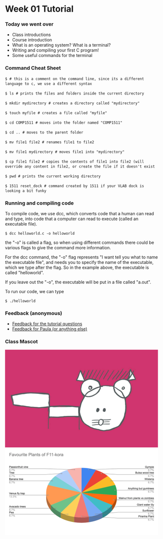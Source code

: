 # Week 01 Tutorial

### Today we went over 
- Class introductions
- Course introduction
- What is an operating system? What is a terminal?
- Writing and compiling your first C program!
- Some useful commands for the terminal

### Command Cheat Sheet

    $ # this is a comment on the command line, since its a different language to c, we use a different syntax
    
    $ ls # prints the files and folders inside the current directory
    
    $ mkdir mydirectory # creates a directory called "mydirectory"
    
    $ touch myfile # creates a file called "myfile"
    
    $ cd COMP1511 # moves into the folder named "COMP1511"
    
    $ cd .. # moves to the parent folder
    
    $ mv file1 file2 # renames file1 to file2
    
    $ mv file1 mydirectory # moves file1 into "mydirectory"
    
    $ cp file1 file2 # copies the contents of file1 into file2 (will override any content in file2, or create the file if it doesn't exist
    
    $ pwd # prints the current working directory
    
    $ 1511 reset_dock # command created by 1511 if your VLAB dock is looking a bit funky

### Running and compiling code

To compile code, we use dcc, which converts code that a human can read and type, into code that a computer can read to execute (called an executable file).

    $ dcc helloworld.c -o helloworld

the "-o" is called a flag, so when using different commands there could be various flags to give the command more information.

For the dcc command, the "-o" flag represents "I want tell you what to name the executable file", and needs you to specify the name of the executable, which we type after the flag. So in the example above, the executable is called "helloworld".

If you leave out the "-o", the executable will be put in a file called "a.out".

To run our code, we can type

    $ ./helloworld

### Feedback (anonymous)

- [Feedback for the tutorial questions](https://docs.google.com/forms/d/e/1FAIpQLSdVYU-MbTp1fZuJdIXdH12f7V4KUM0gG9_TBkUDzaPHz-jGLw/viewform)
- [Feedback for Paula (or anything else)](https://forms.gle/3tPTJfUFtta682td6)

### Class Mascot

![](https://github.com/paulatennent/cse_tutoring/blob/master/_assets/f11_kora_cat.jpg)
![](https://github.com/paulatennent/cse_tutoring/blob/master/_assets/favourite_plants.png)